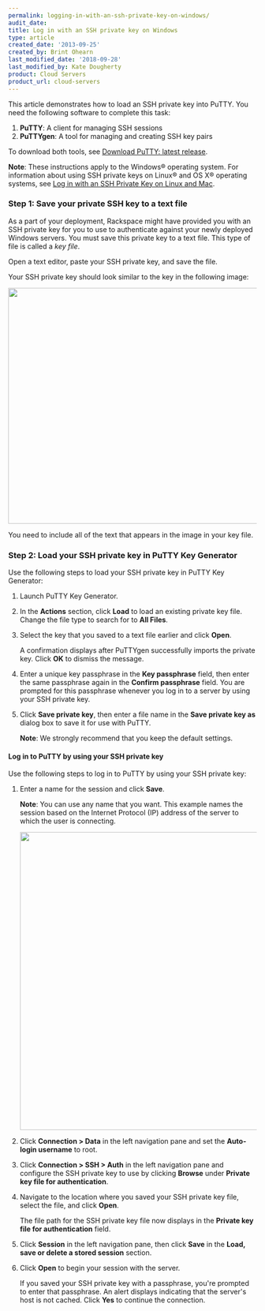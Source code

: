 ```yaml
---
permalink: logging-in-with-an-ssh-private-key-on-windows/
audit_date:
title: Log in with an SSH private key on Windows
type: article
created_date: '2013-09-25'
created_by: Brint Ohearn
last_modified_date: '2018-09-28'
last_modified_by: Kate Dougherty
product: Cloud Servers
product_url: cloud-servers
---
```


This article demonstrates how to load an SSH private key into PuTTY. You need
the following software to complete this task:

1.  **PuTTY**: A client for managing SSH sessions
2.  **PuTTYgen**: A tool for managing and creating SSH key pairs

To download both tools, see [Download PuTTY: latest
release](http://www.chiark.greenend.org.uk/~sgtatham/putty/download.html).

**Note**: These instructions apply to the Windows&reg; operating system.
For information about using SSH private keys on Linux&reg; and OS X&reg;
operating systems, see [Log in with an SSH Private Key on Linux and
Mac](/how-to/logging-in-with-an-ssh-private-key-on-linuxmac).

### Step 1: Save your private SSH key to a text file

As a part of your deployment, Rackspace might have provided you with an SSH
private key for you to use to authenticate against your newly deployed Windows
servers. You must save this private key to a text file. This type of file is
called a _key file_.

Open a text editor, paste your SSH private key, and save the file.

Your SSH private key should look similar to the key in the following image:

<img src="{% asset_path cloud-servers/logging-in-with-an-ssh-private-key-on-windows/Windows1.png %}" width="626" height="478" />

You need to include all of the text that appears in the image in your key file.

### Step 2: Load your SSH private key in PuTTY Key Generator

Use the following steps to load your SSH private key in PuTTY Key Generator:

1. Launch PuTTY Key Generator.

2. In the **Actions** section, click **Load** to load an existing private key
   file. Change the file type to search for to **All Files**.

3. Select the key that you saved to a text file earlier and click **Open**.

    A confirmation displays after PuTTYgen successfully imports the private
    key. Click **OK** to dismiss the message.

4. Enter a unique key passphrase in the **Key passphrase** field, then enter
   the same passphrase again in the **Confirm passphrase** field. You are
   prompted for this passphrase whenever you log in to a server by using your
   SSH private key.

5. Click **Save private key**, then enter a file name in the **Save
   private key as** dialog box to save it for use with PuTTY.

    **Note**: We strongly recommend that you keep the default settings.

#### Log in to PuTTY by using your SSH private key

Use the following steps to log in to PuTTY by using your SSH private key:

1. Enter a name for the session and click **Save**.

    **Note**: You can use any name that you want. This example names the
    session based on the Internet Protocol (IP) address of the server to which
    the user is connecting.

   <img src="{% asset_path cloud-servers/logging-in-with-an-ssh-private-key-on-windows/Windows9.png %}" width="635" height="604" />

2. Click **Connection > Data** in the left navigation pane and set the
   **Auto-login username** to root.

3. Click **Connection > SSH > Auth**  in the left navigation pane and
   configure the SSH private key to use by clicking **Browse** under **Private
   key file for authentication**.

4. Navigate to the location where you saved your SSH private key file, select
   the file, and click **Open**.

    The file path for the SSH private key file now displays in the **Private
    key file for authentication** field.

5. Click **Session** in the left navigation pane, then click **Save** in the
   **Load, save or delete a stored session** section.

6. Click **Open** to begin your session with the server.

    If you saved your SSH private key with a passphrase, you're prompted to
    enter that passphrase. An alert displays indicating that the server's host
    is not cached. Click **Yes** to continue the connection.
